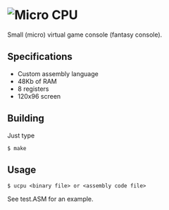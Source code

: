 ![Micro CPU](https://latex.codecogs.com/png.latex?\dpi{200}&space;\fn_phv&space;\huge&space;\mu&space;CPU)
===
Small (micro) virtual game console (fantasy console).

## Specifications
- Custom assembly language
- 48Kb of RAM
- 8 registers
- 120x96 screen

## Building
Just type
```
$ make
```

## Usage
```
$ ucpu <binary file> or <assembly code file>
```

See test.ASM for an example.